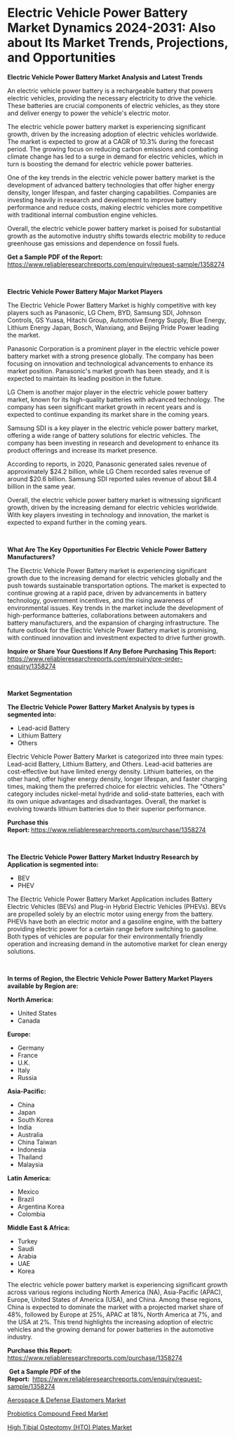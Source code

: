 <p><h1>Electric Vehicle Power Battery Market Dynamics 2024-2031: Also about Its Market Trends, Projections, and Opportunities</h1></p><p><strong>Electric Vehicle Power Battery Market Analysis and Latest Trends</strong></p>
<p><p>An electric vehicle power battery is a rechargeable battery that powers electric vehicles, providing the necessary electricity to drive the vehicle. These batteries are crucial components of electric vehicles, as they store and deliver energy to power the vehicle's electric motor.</p><p>The electric vehicle power battery market is experiencing significant growth, driven by the increasing adoption of electric vehicles worldwide. The market is expected to grow at a CAGR of 10.3% during the forecast period. The growing focus on reducing carbon emissions and combating climate change has led to a surge in demand for electric vehicles, which in turn is boosting the demand for electric vehicle power batteries.</p><p>One of the key trends in the electric vehicle power battery market is the development of advanced battery technologies that offer higher energy density, longer lifespan, and faster charging capabilities. Companies are investing heavily in research and development to improve battery performance and reduce costs, making electric vehicles more competitive with traditional internal combustion engine vehicles.</p><p>Overall, the electric vehicle power battery market is poised for substantial growth as the automotive industry shifts towards electric mobility to reduce greenhouse gas emissions and dependence on fossil fuels.</p></p>
<p><strong>Get a Sample PDF of the Report:&nbsp;</strong> <a href="https://www.reliableresearchreports.com/enquiry/request-sample/1358274">https://www.reliableresearchreports.com/enquiry/request-sample/1358274</a></p>
<p>&nbsp;</p>
<p><strong>Electric Vehicle Power Battery Major Market Players</strong></p>
<p><p>The Electric Vehicle Power Battery Market is highly competitive with key players such as Panasonic, LG Chem, BYD, Samsung SDI, Johnson Controls, GS Yuasa, Hitachi Group, Automotive Energy Supply, Blue Energy, Lithium Energy Japan, Bosch, Wanxiang, and Beijing Pride Power leading the market.</p><p>Panasonic Corporation is a prominent player in the electric vehicle power battery market with a strong presence globally. The company has been focusing on innovation and technological advancements to enhance its market position. Panasonic's market growth has been steady, and it is expected to maintain its leading position in the future.</p><p>LG Chem is another major player in the electric vehicle power battery market, known for its high-quality batteries with advanced technology. The company has seen significant market growth in recent years and is expected to continue expanding its market share in the coming years.</p><p>Samsung SDI is a key player in the electric vehicle power battery market, offering a wide range of battery solutions for electric vehicles. The company has been investing in research and development to enhance its product offerings and increase its market presence.</p><p>According to reports, in 2020, Panasonic generated sales revenue of approximately $24.2 billion, while LG Chem recorded sales revenue of around $20.6 billion. Samsung SDI reported sales revenue of about $8.4 billion in the same year.</p><p>Overall, the electric vehicle power battery market is witnessing significant growth, driven by the increasing demand for electric vehicles worldwide. With key players investing in technology and innovation, the market is expected to expand further in the coming years.</p></p>
<p>&nbsp;</p>
<p><strong>What Are The Key Opportunities For Electric Vehicle Power Battery Manufacturers?</strong></p>
<p><p>The Electric Vehicle Power Battery market is experiencing significant growth due to the increasing demand for electric vehicles globally and the push towards sustainable transportation options. The market is expected to continue growing at a rapid pace, driven by advancements in battery technology, government incentives, and the rising awareness of environmental issues. Key trends in the market include the development of high-performance batteries, collaborations between automakers and battery manufacturers, and the expansion of charging infrastructure. The future outlook for the Electric Vehicle Power Battery market is promising, with continued innovation and investment expected to drive further growth.</p></p>
<p><strong>Inquire or Share Your Questions If Any Before Purchasing This Report:</strong> <a href="https://www.reliableresearchreports.com/enquiry/pre-order-enquiry/1358274">https://www.reliableresearchreports.com/enquiry/pre-order-enquiry/1358274</a></p>
<p>&nbsp;</p>
<p><strong>Market Segmentation</strong></p>
<p><strong>The Electric Vehicle Power Battery Market Analysis by types is segmented into:</strong></p>
<p><ul><li>Lead-acid Battery</li><li>Lithium Battery</li><li>Others</li></ul></p>
<p><p>Electric Vehicle Power Battery Market is categorized into three main types: Lead-acid Battery, Lithium Battery, and Others. Lead-acid batteries are cost-effective but have limited energy density. Lithium batteries, on the other hand, offer higher energy density, longer lifespan, and faster charging times, making them the preferred choice for electric vehicles. The "Others" category includes nickel-metal hydride and solid-state batteries, each with its own unique advantages and disadvantages. Overall, the market is evolving towards lithium batteries due to their superior performance.</p></p>
<p><strong>Purchase this Report:&nbsp;</strong><a href="https://www.reliableresearchreports.com/purchase/1358274">https://www.reliableresearchreports.com/purchase/1358274</a></p>
<p>&nbsp;</p>
<p><strong>The Electric Vehicle Power Battery Market Industry Research by Application is segmented into:</strong></p>
<p><ul><li>BEV</li><li>PHEV</li></ul></p>
<p><p>The Electric Vehicle Power Battery Market Application includes Battery Electric Vehicles (BEVs) and Plug-in Hybrid Electric Vehicles (PHEVs). BEVs are propelled solely by an electric motor using energy from the battery. PHEVs have both an electric motor and a gasoline engine, with the battery providing electric power for a certain range before switching to gasoline. Both types of vehicles are popular for their environmentally friendly operation and increasing demand in the automotive market for clean energy solutions.</p></p>
<p>&nbsp;</p>
<p><strong>In terms of Region, the Electric Vehicle Power Battery Market Players available by Region are:</strong></p>
<p>
    <p> <strong> North America: </strong>
        <ul>
            <li>United States</li>
            <li>Canada</li>
        </ul>
        </p> 
    <p> <strong> Europe: </strong>
        <ul>
            <li>Germany</li>
            <li>France</li>
            <li>U.K.</li>
            <li>Italy</li>
            <li>Russia</li>
        </ul>
        </p> 
    <p> <strong> Asia-Pacific: </strong>
        <ul>
            <li>China</li>
            <li>Japan</li>
            <li>South Korea</li>
            <li>India</li>
            <li>Australia</li>
            <li>China Taiwan</li>
            <li>Indonesia</li>
            <li>Thailand</li>
            <li>Malaysia</li>
        </ul>
        </p> 
    <p> <strong> Latin America: </strong>
        <ul>
            <li>Mexico</li>
            <li>Brazil</li>
            <li>Argentina Korea</li>
            <li>Colombia</li>
        </ul>
        </p> 
    <p> <strong> Middle East & Africa: </strong>
        <ul>
            <li>Turkey</li>
            <li>Saudi</li>
            <li>Arabia</li>
            <li>UAE</li>
            <li>Korea</li>
        </ul>
    </p>
    </p>
<p><p>The electric vehicle power battery market is experiencing significant growth across various regions including North America (NA), Asia-Pacific (APAC), Europe, United States of America (USA), and China. Among these regions, China is expected to dominate the market with a projected market share of 48%, followed by Europe at 25%, APAC at 18%, North America at 7%, and the USA at 2%. This trend highlights the increasing adoption of electric vehicles and the growing demand for power batteries in the automotive industry.</p></p>
<p><strong>Purchase this Report: </strong><a href="https://www.reliableresearchreports.com/purchase/1358274">https://www.reliableresearchreports.com/purchase/1358274</a></p>
<p>&nbsp;<strong>Get a Sample PDF of the Report:&nbsp;&nbsp;</strong><a href="https://www.reliableresearchreports.com/enquiry/request-sample/1358274">https://www.reliableresearchreports.com/enquiry/request-sample/1358274</a></p>
<p><strong></strong></p>
<p><p><a href="https://view.publitas.com/reportprime-1/aerospace-defense-elastomers-market-offers-provide-insightful-data-for-the-time-period-from-2023-to-2030-and-also-provide-analysis-based-on-application-type-and-region/">Aerospace & Defense Elastomers Market</a></p><p><a href="https://view.publitas.com/reportprime-1/probiotics-compound-feed-market-research-report-unlocks-analysis-on-the-market-financial-status-market-size-and-market-revenue-upto-2030/">Probiotics Compound Feed Market</a></p><p><a href="https://view.publitas.com/reportprime-1/high-tibial-osteotomy-hto-plates-market-insights-market-players-and-forecast-till-2030/">High Tibial Osteotomy (HTO) Plates Market</a></p></p>